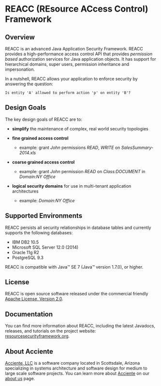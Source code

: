 REACC (REsource ACcess Control) Framework
=========================================

## Overview
REACC is an advanced Java Application Security Framework. REACC provides a high-performance access control API that provides _permission based_ authorization services for Java application objects.
It has support for hierarchical domains, super users, permission inheritance and impersonation.

In a nutshell, REACC allows your application to enforce security by answering the question:

    Is entity 'A' allowed to perform action 'p' on entity 'B'?

## Design Goals
The key design goals of REACC are to:

- **simplify** the maintenance of complex, real world security topologies

- **fine grained access control** 
	+ example: grant _John_ permissions _READ_, _WRITE_ on _SalesSummary-2014.xls_

- **coarse grained access control**
	+ example: grant _John_ permission _READ_ on _Class:DOCUMENT_ in _Domain:NY Office_

- **logical security domains** for use in multi-tenant application architectures
	+ example: _Domain:NY Office_


## Supported Environments
REACC persists all security relationships in database tables and currently supports the following databases:

- IBM DB2 10.5
- Microsoft SQL Server 12.0 (2014)
- Oracle 11g R2
- PostgreSQL 9.3

REACC is compatible with Java&#8482; SE 7 (Java&#8482; version 1.7.0), or higher.

## License
REACC is open source software released under the commercial friendly [Apache License, Version 2.0](http://www.apache.org/licenses/LICENSE-2.0).

## Documentation
You can find more information about REACC, including the latest Javadocs, releases, and tutorials on the project website:
[resourcesecurityframework.org](http://resourcesecurityframework.org).

## About Acciente
[Acciente, LLC](http://www.acciente.com) is a software company located in Scottsdale, Arizona specializing in systems architecture and software design for medium to large scale software projects.
You can learn more about [Acciente](http://www.acciente.com) on our [about us](http://www.acciente.com/index.php?cid=about) page.
